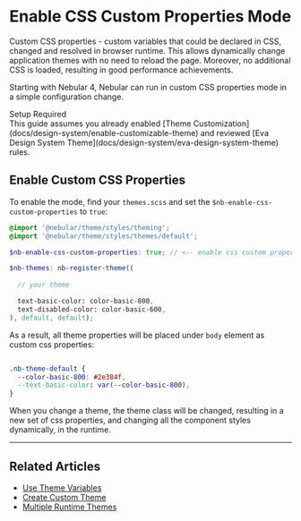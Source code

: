 # Enable CSS Custom Properties Mode

Custom CSS properties - custom variables that could be declared in CSS, changed and resolved in browser runtime.
This allows dynamically change application themes with no need to reload the page. Moreover, no additional CSS is loaded, resulting in good performance achievements.

Starting with Nebular 4, Nebular can run in custom CSS properties mode in a simple configuration change.  

<div class="note note-info section-end">
  <div class="note-title">Setup Required</div>
  <div class="note-body">
    This guide assumes you already enabled [Theme Customization](docs/design-system/enable-customizable-theme)
    and reviewed [Eva Design System Theme](docs/design-system/eva-design-system-theme) rules.
  </div>
</div>

## Enable Custom CSS Properties

To enable the mode, find your `themes.scss` and set the `$nb-enable-css-custom-properties` to `true`:

```scss
@import '@nebular/theme/styles/theming';
@import '@nebular/theme/styles/themes/default';

$nb-enable-css-custom-properties: true; // <-- enable css custom properties

$nb-themes: nb-register-theme((
  
  // your theme

  text-basic-color: color-basic-800,
  text-disabled-color: color-basic-600,
), default, default);
```

As a result, all theme properties will be placed under `body` element as custom css properties:

```css

.nb-theme-default {
  --color-basic-800: #2e384f,
  --text-basic-color: var(--color-basic-800),
}

```

When you change a theme, the theme class will be changed, resulting in a new set of css properties, and changing all the component styles dynamically, in the runtime. 
<hr>  


## Related Articles

- [Use Theme Variables](docs/design-system/use-theme-variables)
- [Create Custom Theme](docs/design-system/create-custom-theme)
- [Multiple Runtime Themes](docs/design-system/enable-multiple-runtime-themes)
